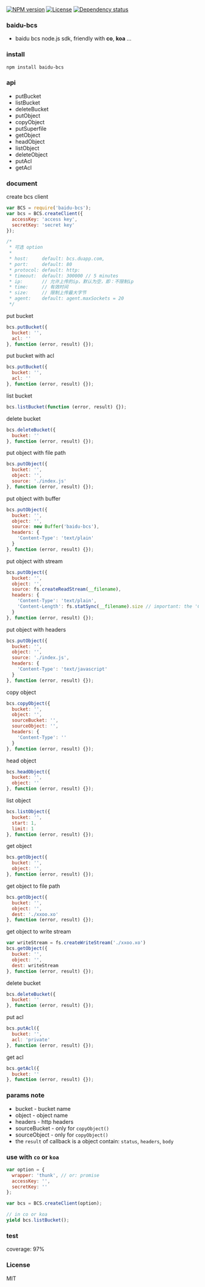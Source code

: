 [![NPM version][npm-img]][npm-url]
[![License][license-img]][license-url]
[![Dependency status][david-img]][david-url]

### baidu-bcs
* baidu bcs node.js sdk, friendly with **co**, **koa** ...

### install
```bash
npm install baidu-bcs
```

### api
* putBucket
* listBucket
* deleteBucket
* putObject
* copyObject
* putSuperfile
* getObject
* headObject
* listObject
* deleteObject
* putAcl
* getAcl

### document

create bcs client
```js
var BCS = require('baidu-bcs');
var bcs = BCS.createClient({
  accessKey: 'access key',
  secretKey: 'secret key'
});

/*
 * 可选 option
 *
 * host:     default: bcs.duapp.com,
 * port:     default: 80
 * protocol: default: http:
 * timeout:  default: 300000 // 5 minutes
 * ip:       // 允许上传的ip，默认为空，即：不限制ip
 * time:     // 有效时间
 * size:     // 限制上传最大字节
 * agent:    default: agent.maxSockets = 20
 */
```

put bucket
```js
bcs.putBucket({
  bucket: '',
  acl: ''
}, function (error, result) {});
```

put bucket with acl
```js
bcs.putBucket({
  bucket: '',
  acl: ''
}, function (error, result) {});
```

list bucket
```js
bcs.listBucket(function (error, result) {});
```

delete bucket
```js
bcs.deleteBucket({
  bucket: ''
}, function (error, result) {});
```

put object with file path
```js
bcs.putObject({
  bucket: '',
  object: '',
  source: './index.js'
}, function (error, result) {});
```


put object with buffer
```js
bcs.putObject({
  bucket: '',
  object: '',
  source: new Buffer('baidu-bcs'),
  headers: {
    'Content-Type': 'text/plain'
  }
}, function (error, result) {});
```

put object with stream
```js
bcs.putObject({
  bucket: '',
  object: '',
  source: fs.createReadStream(__filename),
  headers: {
    'Content-Type': 'text/plain',
    'Content-Length': fs.statSync(__filename).size // important: the 'Content-Type' is must
  }
}, function (error, result) {});
```

put object with headers
```js
bcs.putObject({
  bucket: '',
  object: '',
  source: './index.js',
  headers: {
    'Content-Type': 'text/javascript'
  }
}, function (error, result) {});
```

copy object
```js
bcs.copyObject({
  bucket: '',
  object: '',
  sourceBucket: '',
  sourceObject: '',
  headers: {
    'Content-Type': ''
  }
}, function (error, result) {});
```

head object
```js
bcs.headObject({
  bucket: '',
  object: ''
}, function (error, result) {});
```

list object
```js
bcs.listObject({
  bucket: '',
  start: 1,
  limit: 1
}, function (error, result) {});
```

get object
```js
bcs.getObject({
  bucket: '',
  object: '',
}, function (error, result) {});
```

get object to file path
```js
bcs.getObject({
  bucket: '',
  object: '',
  dest: './xxoo.xo'
}, function (error, result) {});
```

get object to write stream
```js
var writeStream = fs.createWriteStream('./xxoo.xo')
bcs.getObject({
  bucket: '',
  object: '',
  dest: writeStream
}, function (error, result) {});
```

delete bucket
```js
bcs.deleteBucket({
  bucket: ''
}, function (error, result) {});
```

put acl
```js
bcs.putAcl({
  bucket: '',
  acl: 'private'
}, function (error, result) {});
```

get acl
```js
bcs.getAcl({
  bucket: ''
}, function (error, result) {});
```

### params note
* bucket - bucket name
* object - object name
* headers - http headers
* sourceBucket - only for `copyObject()`
* sourceObject - only for `copyObject()`
* the `result` of callback is a object contain: `status`, `headers`, `body`

### use with `co` or `koa`

```js
var option = {
  wrapper: 'thunk', // or: promise
  accessKey: '',
  secretKey: ''
};

var bcs = BCS.createClient(option);

// in co or koa
yield bcs.listBucket();
```

### test
coverage: 97%

### License
MIT

[npm-img]: https://img.shields.io/npm/v/baidu-bcs.svg?style=flat-square
[npm-url]: https://npmjs.org/package/baidu-bcs
[license-img]: https://img.shields.io/badge/license-MIT-green.svg?style=flat-square
[license-url]: http://opensource.org/licenses/MIT
[david-img]: https://img.shields.io/david/coderhaoxin/baidu-bcs.svg?style=flat-square
[david-url]: https://david-dm.org/coderhaoxin/baidu-bcs
